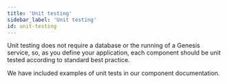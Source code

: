 ```yaml
---
title: 'Unit testing'
sidebar_label: 'Unit testing'
id: unit-testing
---
```


Unit testing does not require a database or the running of a Genesis service, so, as you define your application, each component should be unit tested according to standard best practice.

We have included examples of unit tests in our component documentation.

<!-- TODO: we might want to rewrite / flesh out this page (just migrating it for now) -->